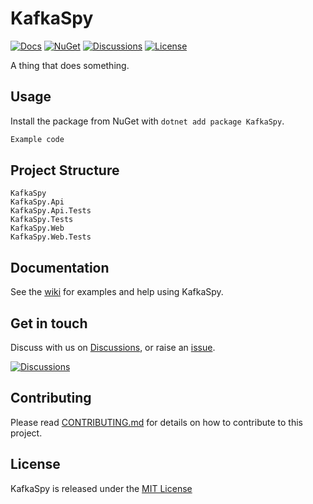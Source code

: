 # KafkaSpy

[![Docs](https://img.shields.io/badge/docs-wiki-blue.svg?style=for-the-badge)](https://github.com/robertcoltheart/kafka-spy/wiki) [![NuGet](https://img.shields.io/nuget/v/KafkaSpy?style=for-the-badge)](https://www.nuget.org/packages/KafkaSpy) [![Discussions](https://img.shields.io/badge/DISCUSS-ON%20GITHUB-yellow?style=for-the-badge)](https://github.com/robertcoltheart/kafka-spy/discussions) [![License](https://img.shields.io/github/license/robertcoltheart/kafka-spy?style=for-the-badge)](https://github.com/robertcoltheart/kafka-spy/blob/master/LICENSE)

A thing that does something.

## Usage
Install the package from NuGet with `dotnet add package KafkaSpy`.

```csharp
Example code
```

## Project Structure
```
KafkaSpy
KafkaSpy.Api
KafkaSpy.Api.Tests
KafkaSpy.Tests
KafkaSpy.Web
KafkaSpy.Web.Tests
```

## Documentation
See the [wiki](https://github.com/robertcoltheart/kafka-spy/wiki) for examples and help using KafkaSpy.

## Get in touch
Discuss with us on [Discussions](https://github.com/robertcoltheart/kafka-spy/discussions), or raise an [issue](https://github.com/robertcoltheart/kafka-spy/issues).

[![Discussions](https://img.shields.io/badge/DISCUSS-ON%20GITHUB-yellow?style=for-the-badge)](https://github.com/robertcoltheart/kafka-spy/discussions)

## Contributing
Please read [CONTRIBUTING.md](CONTRIBUTING.md) for details on how to contribute to this project.

## License
KafkaSpy is released under the [MIT License](LICENSE)
